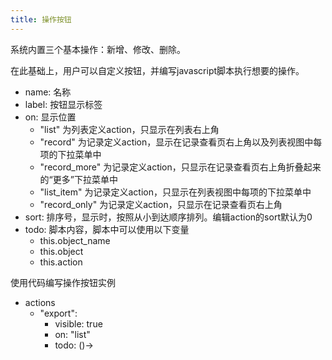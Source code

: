```yaml
---
title: 操作按钮
---
```


系统内置三个基本操作：新增、修改、删除。

在此基础上，用户可以自定义按钮，并编写javascript脚本执行想要的操作。

- name: 名称
- label: 按钮显示标签
- on: 显示位置 
  - "list" 为列表定义action，只显示在列表右上角
  - "record" 为记录定义action，显示在记录查看页右上角以及列表视图中每项的下拉菜单中
  - "record_more" 为记录定义action，只显示在记录查看页右上角折叠起来的“更多”下拉菜单中
  - "list_item" 为记录定义action，只显示在列表视图中每项的下拉菜单中
  - "record_only" 为记录定义action，只显示在记录查看页右上角
- sort: 排序号，显示时，按照从小到达顺序排列。编辑action的sort默认为0
- todo: 脚本内容，脚本中可以使用以下变量
  - this.object_name
  - this.object
  - this.action

使用代码编写操作按钮实例
- actions
  - "export":
    - visible: true
    - on: "list"
    - todo: ()->
